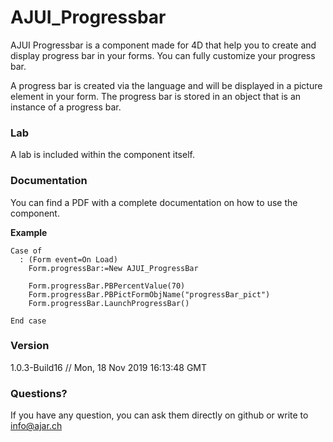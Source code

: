 # AJUI_Progressbar

AJUI Progressbar is a component made for 4D that help you to create and display progress bar in your forms. You can fully customize your progress bar.

A progress bar is created via the language and will be displayed in a picture element in your form. The progress bar is stored in an object that is an instance of a progress bar.

### Lab

A lab is included within the component itself.

### Documentation

You can find a PDF with a complete documentation on how to use the component.

**Example**

    Case of
      : (Form event=On Load)
        Form.progressBar:=New AJUI_ProgressBar

        Form.progressBar.PBPercentValue(70)
        Form.progressBar.PBPictFormObjName("progressBar_pict")
        Form.progressBar.LaunchProgressBar()

    End case

### Version

1.0.3-Build16 // Mon, 18 Nov 2019 16:13:48 GMT

### Questions?

If you have any question, you can ask them directly on github or write to info@ajar.ch

